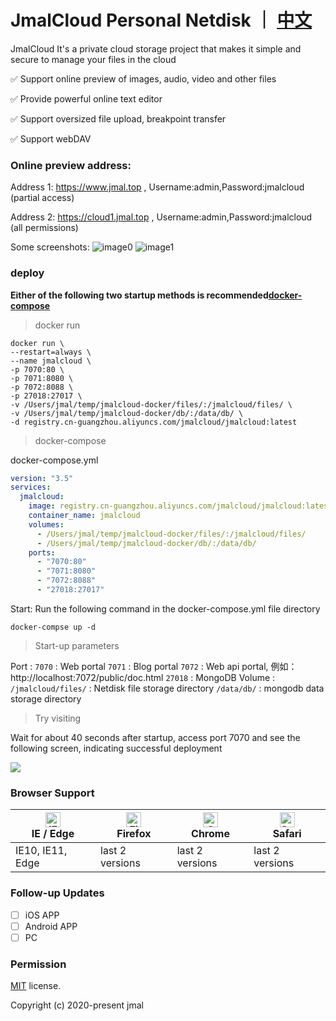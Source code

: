 # JmalCloud Personal Netdisk ｜ [中文](https://github.com/jamebal/jmal-cloud-view/blob/master/README.md)
JmalCloud It's a private cloud storage project that makes it simple and secure to manage your files in the cloud

✅ Support online preview of images, audio, video and other files

✅ Provide powerful online text editor

✅ Support oversized file upload, breakpoint transfer

✅ Support webDAV

### Online preview address: 
Address 1: https://www.jmal.top , Username:admin,Password:jmalcloud (partial access)

Address 2: https://cloud1.jmal.top , Username:admin,Password:jmalcloud (all permissions)

Some screenshots:
![image0](https://www.jmal.top/api/file/jmal/jmalcloud/releases/%E6%88%AA%E5%B1%8F%20192.png?shareKey=601b697575858bec45c457a3&o=preview)
![image1](https://www.jmal.top/api/file/jmal/jmalcloud/releases/%E6%88%AA%E5%B1%8F%20191.png?shareKey=601b697575858bec45c457a3&o=preview)


### deploy
**Either of the following two startup methods is recommended[docker-compose](https://docs.docker.com/compose//)**

> docker run

```shell
docker run \
--restart=always \
--name jmalcloud \
-p 7070:80 \
-p 7071:8080 \
-p 7072:8088 \
-p 27018:27017 \
-v /Users/jmal/temp/jmalcloud-docker/files/:/jmalcloud/files/ \
-v /Users/jmal/temp/jmalcloud-docker/db/:/data/db/ \
-d registry.cn-guangzhou.aliyuncs.com/jmalcloud/jmalcloud:latest
```

> docker-compose

docker-compose.yml

```yaml
version: "3.5"
services:
  jmalcloud:
    image: registry.cn-guangzhou.aliyuncs.com/jmalcloud/jmalcloud:latest
    container_name: jmalcloud
    volumes:
      - /Users/jmal/temp/jmalcloud-docker/files/:/jmalcloud/files/
      - /Users/jmal/temp/jmalcloud-docker/db/:/data/db/
    ports:
      - "7070:80"
      - "7071:8080"
      - "7072:8088"
      - "27018:27017"
```

Start: Run the following command in the docker-compose.yml file directory

```shell
docker-compse up -d
```

> Start-up parameters

Port :
`7070` : Web portal
`7071` : Blog portal
`7072` : Web api portal, 例如：http://localhost:7072/public/doc.html
`27018` : MongoDB
Volume :
`/jmalcloud/files/` : Netdisk file storage directory
`/data/db/` : mongodb data storage directory

> Try visiting

Wait for about 40 seconds after startup, access port 7070 and see the following screen, indicating successful deployment

![](https://www.jmal.top/api/file/jmal/Image/Document/2021-03/20210301%E6%88%AA%E5%B1%8F%20144.png)

### Browser Support

| [<img src="https://raw.githubusercontent.com/alrra/browser-logos/master/src/edge/edge_48x48.png" alt="IE / Edge" width="24px" height="24px" />](http://godban.github.io/browsers-support-badges/)</br>IE / Edge | [<img src="https://raw.githubusercontent.com/alrra/browser-logos/master/src/firefox/firefox_48x48.png" alt="Firefox" width="24px" height="24px" />](http://godban.github.io/browsers-support-badges/)</br>Firefox | [<img src="https://raw.githubusercontent.com/alrra/browser-logos/master/src/chrome/chrome_48x48.png" alt="Chrome" width="24px" height="24px" />](http://godban.github.io/browsers-support-badges/)</br>Chrome | [<img src="https://raw.githubusercontent.com/alrra/browser-logos/master/src/safari/safari_48x48.png" alt="Safari" width="24px" height="24px" />](http://godban.github.io/browsers-support-badges/)</br>Safari |
| --------- | --------- | --------- | --------- |
| IE10, IE11, Edge| last 2 versions| last 2 versions| last 2 versions

### Follow-up Updates

- [ ] iOS APP
- [ ] Android APP
- [ ] PC

### Permission

[MIT](https://github.com/jamebal/jmal-cloud-view/blob/master/LICENSE) license.

Copyright (c) 2020-present jmal
